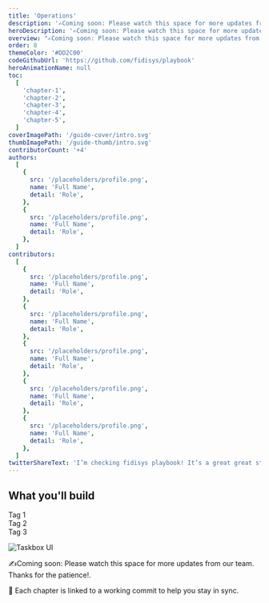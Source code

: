 ```yaml
---
title: 'Operations'
description: '✍️Coming soon: Please watch this space for more updates from our team. Thanks for the patience!'
heroDescription: '✍️Coming soon: Please watch this space for more updates from our team. Thanks for the patience!'
overview: "✍️Coming soon: Please watch this space for more updates from our team. Thanks for the patience!"
order: 8
themeColor: '#DD2C00'
codeGithubUrl: 'https://github.com/fidisys/playbook'
heroAnimationName: null
toc:
  [
    'chapter-1',
    'chapter-2',
    'chapter-3',
    'chapter-4',
    'chapter-5',
  ]
coverImagePath: '/guide-cover/intro.svg'
thumbImagePath: '/guide-thumb/intro.svg'
contributorCount: '+4'
authors:
  [
    {
      src: '/placeholders/profile.png',
      name: 'Full Name',
      detail: 'Role',
    },
    {
      src: '/placeholders/profile.png',
      name: 'Full Name',
      detail: 'Role',
    },
  ]
contributors:
  [
    {
      src: '/placeholders/profile.png',
      name: 'Full Name',
      detail: 'Role',
    },
    {
      src: '/placeholders/profile.png',
      name: 'Full Name',
      detail: 'Role',
    },
    {
      src: '/placeholders/profile.png',
      name: 'Full Name',
      detail: 'Role',
    },
    {
      src: '/placeholders/profile.png',
      name: 'Full Name',
      detail: 'Role',
    },
    {
      src: '/placeholders/profile.png',
      name: 'Full Name',
      detail: 'Role',
    },
  ]
twitterShareText: 'I’m checking fidisys playbook! It’s a great great strategical idea for all startups.'
---
```


<h2>What you'll build</h2>

<div class="badge-box">
  <div class="badge">
    <!-- <img src="/frameworks/logo-react.svg">  -->
    Tag 1
  </div>

  <div class="badge">
    <!-- <img src="/frameworks/logo-vue.svg">  -->
    Tag 2
  </div>

  <div class="badge">
    <!-- <img src="/frameworks/logo-angular.svg">  -->
    Tag 3
  </div>
</div>

![Taskbox UI](/placeholders/banner.png)

✍️Coming soon: Please watch this space for more updates from our team. Thanks for the patience!.

📖 Each chapter is linked to a working commit to help you stay in sync.
